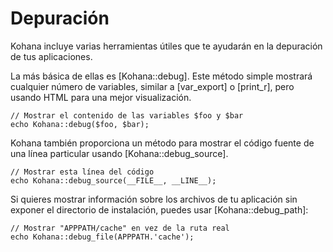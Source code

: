 # Depuración

Kohana incluye varias herramientas útiles que te ayudarán en la depuración de tus aplicaciones.

La más básica de ellas es [Kohana::debug]. Este método simple mostrará cualquier número de variables, similar a [var_export] o [print_r], pero usando HTML para una mejor visualización.

~~~
// Mostrar el contenido de las variables $foo y $bar 
echo Kohana::debug($foo, $bar);
~~~

Kohana también proporciona un método para mostrar el código fuente de una línea particular usando [Kohana::debug_source].

~~~
// Mostrar esta línea del código
echo Kohana::debug_source(__FILE__, __LINE__);
~~~

Si quieres mostrar información sobre los archivos de tu aplicación sin exponer el directorio de instalación, puedes usar [Kohana::debug_path]:

~~~
// Mostrar "APPPATH/cache" en vez de la ruta real
echo Kohana::debug_file(APPPATH.'cache');
~~~
